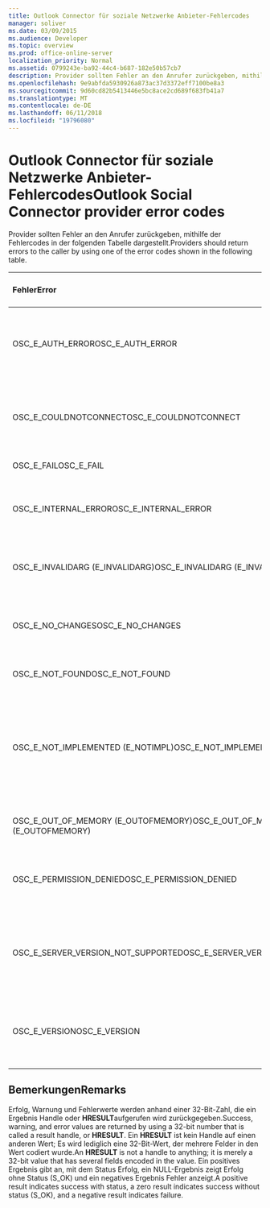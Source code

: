```yaml
---
title: Outlook Connector für soziale Netzwerke Anbieter-Fehlercodes
manager: soliver
ms.date: 03/09/2015
ms.audience: Developer
ms.topic: overview
ms.prod: office-online-server
localization_priority: Normal
ms.assetid: 0799243e-ba92-44c4-b687-182e50b57cb7
description: Provider sollten Fehler an den Anrufer zurückgeben, mithilfe der Fehlercodes in der folgenden Tabelle dargestellt.
ms.openlocfilehash: 9e9abfda5930926a873ac37d3372eff7100be8a3
ms.sourcegitcommit: 9d60cd82b5413446e5bc8ace2cd689f683fb41a7
ms.translationtype: MT
ms.contentlocale: de-DE
ms.lasthandoff: 06/11/2018
ms.locfileid: "19796080"
---
```

# <a name="outlook-social-connector-provider-error-codes"></a><span data-ttu-id="6ea94-103">Outlook Connector für soziale Netzwerke Anbieter-Fehlercodes</span><span class="sxs-lookup"><span data-stu-id="6ea94-103">Outlook Social Connector provider error codes</span></span>

<span data-ttu-id="6ea94-104">Provider sollten Fehler an den Anrufer zurückgeben, mithilfe der Fehlercodes in der folgenden Tabelle dargestellt.</span><span class="sxs-lookup"><span data-stu-id="6ea94-104">Providers should return errors to the caller by using one of the error codes shown in the following table.</span></span> 
  
|<span data-ttu-id="6ea94-105">**Fehler**</span><span class="sxs-lookup"><span data-stu-id="6ea94-105">**Error**</span></span>|<span data-ttu-id="6ea94-106">**Fehlercode (hexadezimal)**</span><span class="sxs-lookup"><span data-stu-id="6ea94-106">**Error code (hexadecimal)**</span></span>|<span data-ttu-id="6ea94-107">**Beschreibung**</span><span class="sxs-lookup"><span data-stu-id="6ea94-107">**Description**</span></span>|
|:-----|:-----|:-----|
|<span data-ttu-id="6ea94-108">OSC_E_AUTH_ERROR</span><span class="sxs-lookup"><span data-stu-id="6ea94-108">OSC_E_AUTH_ERROR</span></span>  <br/> |<span data-ttu-id="6ea94-109">0x80041404</span><span class="sxs-lookup"><span data-stu-id="6ea94-109">0x80041404</span></span>  <br/> |<span data-ttu-id="6ea94-110">Fehler bei der Authentifizierung im Netzwerk der Website für soziale Netzwerke.</span><span class="sxs-lookup"><span data-stu-id="6ea94-110">Authentication failed on the network of the social network site.</span></span>  <br/> |
|<span data-ttu-id="6ea94-111">OSC_E_COULDNOTCONNECT</span><span class="sxs-lookup"><span data-stu-id="6ea94-111">OSC_E_COULDNOTCONNECT</span></span>  <br/> |<span data-ttu-id="6ea94-112">0x80041402</span><span class="sxs-lookup"><span data-stu-id="6ea94-112">0x80041402</span></span>  <br/> |<span data-ttu-id="6ea94-113">Es ist keine Verbindung für eine Verbindung zu der Website für soziale Netzwerke verfügbar.</span><span class="sxs-lookup"><span data-stu-id="6ea94-113">No connection is available to connect to the social network site.</span></span>  <br/> |
|<span data-ttu-id="6ea94-114">OSC_E_FAIL</span><span class="sxs-lookup"><span data-stu-id="6ea94-114">OSC_E_FAIL</span></span>  <br/> |<span data-ttu-id="6ea94-115">0 x 80004005</span><span class="sxs-lookup"><span data-stu-id="6ea94-115">0x80004005</span></span>  <br/> |<span data-ttu-id="6ea94-116">Allgemeine Fehler.</span><span class="sxs-lookup"><span data-stu-id="6ea94-116">General failure error.</span></span>  <br/> |
|<span data-ttu-id="6ea94-117">OSC_E_INTERNAL_ERROR</span><span class="sxs-lookup"><span data-stu-id="6ea94-117">OSC_E_INTERNAL_ERROR</span></span>  <br/> |<span data-ttu-id="6ea94-118">0x80041400</span><span class="sxs-lookup"><span data-stu-id="6ea94-118">0x80041400</span></span>  <br/> |<span data-ttu-id="6ea94-119">Aufgrund einer ungültigen Vorgang ist ein interner Fehler aufgetreten.</span><span class="sxs-lookup"><span data-stu-id="6ea94-119">An internal error occurred because of an invalid operation.</span></span>  <br/> |
|<span data-ttu-id="6ea94-120">OSC_E_INVALIDARG (E_INVALIDARG)</span><span class="sxs-lookup"><span data-stu-id="6ea94-120">OSC_E_INVALIDARG (E_INVALIDARG)</span></span>  <br/> |<span data-ttu-id="6ea94-121">0 x 80070057</span><span class="sxs-lookup"><span data-stu-id="6ea94-121">0x80070057</span></span>  <br/> |<span data-ttu-id="6ea94-122">Ein ungültiges Argument wurde an eine Funktion übergeben.</span><span class="sxs-lookup"><span data-stu-id="6ea94-122">An invalid argument was passed to a function.</span></span>  <br/> |
|<span data-ttu-id="6ea94-123">OSC_E_NO_CHANGES</span><span class="sxs-lookup"><span data-stu-id="6ea94-123">OSC_E_NO_CHANGES</span></span>  <br/> |<span data-ttu-id="6ea94-124">0x80041406</span><span class="sxs-lookup"><span data-stu-id="6ea94-124">0x80041406</span></span>  <br/> |<span data-ttu-id="6ea94-125">Es sind keine Änderungen seit der letzten Synchronisierung aufgetreten.</span><span class="sxs-lookup"><span data-stu-id="6ea94-125">No changes have occurred since the last synchronization.</span></span>  <br/> |
|<span data-ttu-id="6ea94-126">OSC_E_NOT_FOUND</span><span class="sxs-lookup"><span data-stu-id="6ea94-126">OSC_E_NOT_FOUND</span></span>  <br/> |<span data-ttu-id="6ea94-127">0x80041405</span><span class="sxs-lookup"><span data-stu-id="6ea94-127">0x80041405</span></span>  <br/> |<span data-ttu-id="6ea94-128">Eine Ressource kann nicht gefunden werden.</span><span class="sxs-lookup"><span data-stu-id="6ea94-128">A resource cannot be found.</span></span>  <br/> |
|<span data-ttu-id="6ea94-129">OSC_E_NOT_IMPLEMENTED (E_NOTIMPL)</span><span class="sxs-lookup"><span data-stu-id="6ea94-129">OSC_E_NOT_IMPLEMENTED (E_NOTIMPL)</span></span>  <br/> |<span data-ttu-id="6ea94-130">0x80004001</span><span class="sxs-lookup"><span data-stu-id="6ea94-130">0x80004001</span></span>  <br/> |<span data-ttu-id="6ea94-131">Die Anforderung an die Website für soziale Netzwerke ist gültig, aber nicht von der Website für soziale Netzwerke implementiert wurde.</span><span class="sxs-lookup"><span data-stu-id="6ea94-131">The request to the social network site is valid but has not been implemented by the social network site.</span></span>  <br/> |
|<span data-ttu-id="6ea94-132">OSC_E_OUT_OF_MEMORY (E_OUTOFMEMORY)</span><span class="sxs-lookup"><span data-stu-id="6ea94-132">OSC_E_OUT_OF_MEMORY (E_OUTOFMEMORY)</span></span>  <br/> |<span data-ttu-id="6ea94-133">0x8007000E</span><span class="sxs-lookup"><span data-stu-id="6ea94-133">0x8007000E</span></span>  <br/> |<span data-ttu-id="6ea94-134">Ein Out-of-Memory-Fehler aufgetreten.</span><span class="sxs-lookup"><span data-stu-id="6ea94-134">An out-of-memory error occurred.</span></span>  <br/> |
|<span data-ttu-id="6ea94-135">OSC_E_PERMISSION_DENIED</span><span class="sxs-lookup"><span data-stu-id="6ea94-135">OSC_E_PERMISSION_DENIED</span></span>  <br/> |<span data-ttu-id="6ea94-136">0x80041403</span><span class="sxs-lookup"><span data-stu-id="6ea94-136">0x80041403</span></span>  <br/> |<span data-ttu-id="6ea94-137">Der OSC-Anbieter verweigerte Berechtigung für die Ressource.</span><span class="sxs-lookup"><span data-stu-id="6ea94-137">The OSC provider denied permission for the resource.</span></span>  <br/> |
|<span data-ttu-id="6ea94-138">OSC_E_SERVER_VERSION_NOT_SUPPORTED</span><span class="sxs-lookup"><span data-stu-id="6ea94-138">OSC_E_SERVER_VERSION_NOT_SUPPORTED</span></span>  <br/> |<span data-ttu-id="6ea94-139">0x80041406</span><span class="sxs-lookup"><span data-stu-id="6ea94-139">0x80041406</span></span>  <br/> |<span data-ttu-id="6ea94-140">Die Version des Servers, das Konto für soziale Netzwerke konfigurieren wird nicht unterstützt.</span><span class="sxs-lookup"><span data-stu-id="6ea94-140">The version of the server to configure the social network account is not supported.</span></span>  <br/> |
|<span data-ttu-id="6ea94-141">OSC_E_VERSION</span><span class="sxs-lookup"><span data-stu-id="6ea94-141">OSC_E_VERSION</span></span>  <br/> |<span data-ttu-id="6ea94-142">0x80041401</span><span class="sxs-lookup"><span data-stu-id="6ea94-142">0x80041401</span></span>  <br/> |<span data-ttu-id="6ea94-143">Der Anbieter unterstützt diese Version von OSC-anbietererweiterung nicht.</span><span class="sxs-lookup"><span data-stu-id="6ea94-143">The provider does not support this version of OSC provider extensibility.</span></span>  <br/> |
   
## <a name="remarks"></a><span data-ttu-id="6ea94-144">Bemerkungen</span><span class="sxs-lookup"><span data-stu-id="6ea94-144">Remarks</span></span>

<span data-ttu-id="6ea94-145">Erfolg, Warnung und Fehlerwerte werden anhand einer 32-Bit-Zahl, die ein Ergebnis Handle oder **HRESULT**aufgerufen wird zurückgegeben.</span><span class="sxs-lookup"><span data-stu-id="6ea94-145">Success, warning, and error values are returned by using a 32-bit number that is called a result handle, or **HRESULT**.</span></span> <span data-ttu-id="6ea94-146">Ein **HRESULT** ist kein Handle auf einen anderen Wert; Es wird lediglich eine 32-Bit-Wert, der mehrere Felder in den Wert codiert wurde.</span><span class="sxs-lookup"><span data-stu-id="6ea94-146">An **HRESULT** is not a handle to anything; it is merely a 32-bit value that has several fields encoded in the value.</span></span> <span data-ttu-id="6ea94-147">Ein positives Ergebnis gibt an, mit dem Status Erfolg, ein NULL-Ergebnis zeigt Erfolg ohne Status (S_OK) und ein negatives Ergebnis Fehler anzeigt.</span><span class="sxs-lookup"><span data-stu-id="6ea94-147">A positive result indicates success with status, a zero result indicates success without status (S_OK), and a negative result indicates failure.</span></span> 
  

